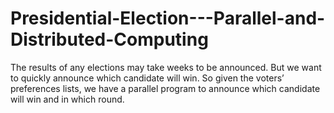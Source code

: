 # Presidential-Election---Parallel-and-Distributed-Computing
The results of any elections may take weeks to be announced. But we want to quickly announce which candidate will win. So given the voters’ preferences lists, we have a parallel program to announce which candidate will win and in which round.
